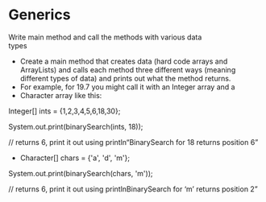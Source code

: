 # Generics

Write	main	method	and	call	the	methods	with	various	data	
types
* Create a main method that creates data (hard code arrays and
ArrayLists) and calls each method three different ways (meaning
different types of data) and prints out what the method returns.
* For example, for 19.7 you might call it with an Integer array and a
* Character array like this:

 Integer[] ints = {1,2,3,4,5,6,18,30};

System.out.print(binarySearch(ints, 18));

// returns 6, print it out using println“BinarySearch for 18 returns position 6”
* Character[] chars = {'a', 'd', 'm'};

System.out.print(binarySearch(chars, 'm'));

// returns 6, print it out using printlnBinarySearch for ‘m’ returns position 2”
